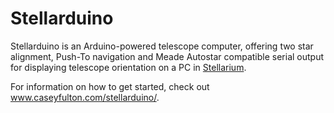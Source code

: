 Stellarduino
============

Stellarduino is an Arduino-powered telescope computer, offering two star alignment, Push-To navigation and Meade Autostar compatible serial output for displaying telescope orientation on a PC in [Stellarium](http://www.stellarium.org).

For information on how to get started, check out www.caseyfulton.com/stellarduino/.
